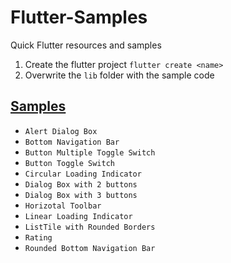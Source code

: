 # Flutter-Samples
Quick Flutter resources and samples

1. Create the flutter project `flutter create <name>`
2. Overwrite the `lib` folder with the sample code

## [Samples](src/README.md)
- `Alert Dialog Box`
- `Bottom Navigation Bar`
- `Button Multiple Toggle Switch`
- `Button Toggle Switch`
- `Circular Loading Indicator`
- `Dialog Box with 2 buttons`
- `Dialog Box with 3 buttons`
- `Horizotal Toolbar`
- `Linear Loading Indicator`
- `ListTile with Rounded Borders`
- `Rating`
- `Rounded Bottom Navigation Bar`
